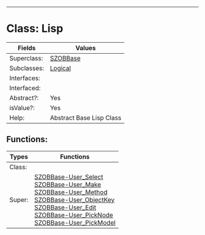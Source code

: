 ---------

# Class:	Lisp

| Fields | Values |
| --------- | --------- |
| Superclass: | [SZOBBase](SZOBBase.html) |
| Subclasses: | [Logical](Logical.html) |
| Interfaces: |  |
| Interfaced: |  |
| Abstract?: | Yes |
| isValue?: | Yes |
| Help: | Abstract Base Lisp Class |


## Functions:

| Types | Functions |
| --------- | --------- |
| Class: |  |
| Super: | [SZOBBase-User_Select](SZOBBase.html) <br> [SZOBBase-User_Make](SZOBBase.html) <br> [SZOBBase-User_Method](SZOBBase.html) <br> [SZOBBase-User_ObjectKey](SZOBBase.html) <br> [SZOBBase-User_Edit](SZOBBase.html) <br> [SZOBBase-User_PickNode](SZOBBase.html) <br> [SZOBBase-User_PickModel](SZOBBase.html) |


